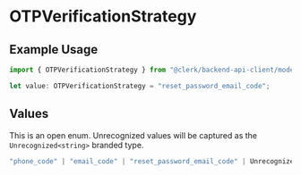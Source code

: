 # OTPVerificationStrategy

## Example Usage

```typescript
import { OTPVerificationStrategy } from "@clerk/backend-api-client/models/components";

let value: OTPVerificationStrategy = "reset_password_email_code";
```

## Values

This is an open enum. Unrecognized values will be captured as the `Unrecognized<string>` branded type.

```typescript
"phone_code" | "email_code" | "reset_password_email_code" | Unrecognized<string>
```